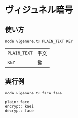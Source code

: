 # ヴィジュネル暗号

## 使い方

```bash
node vigenere.ts PLAIN_TEXT KEY
```

|||
|-|-|
|`PLAIN_TEXT`|平文|
|`KEY`|鍵|

## 実行例

```bash
node vigenere.ts face face
```

```
plain: face
encrypt: kaei
decrypt: face
```

